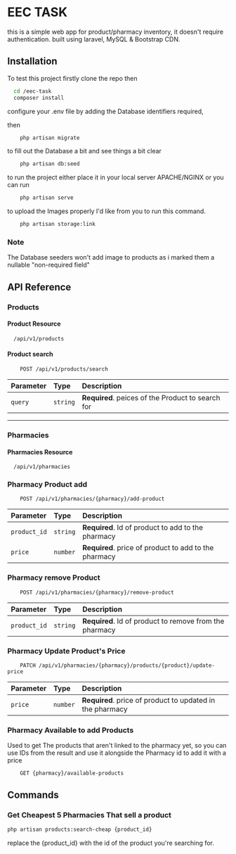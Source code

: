 
# EEC TASK
this is a simple web app for product/pharmacy inventory, it doesn't require authentication. built using laravel, MySQL & Bootstrap CDN.



## Installation

To test this project firstly clone the repo then

```bash
  cd /eec-task
  composer install
```
configure your .env file by adding the Database identifiers required,

then 

```bash
    php artisan migrate
```

to fill out the Database a bit and see things a bit clear

```bash
    php artisan db:seed
```

to run the project either place it in your local server APACHE/NGINX or you can run 

``` bash
    php artisan serve
```
to upload the Images properly I'd like from you to run this command.

``` bash
    php artisan storage:link
```

### Note 
The Database seeders won't add image to products as i marked them a nullable "non-required field" 




## API Reference
### Products
#### Product Resource

```http
  /api/v1/products
```

#### Product search

```http
    POST /api/v1/products/search
```
| Parameter     | Type          | Description                       |
| :--------     | :-------      | :-------------------------------- |
| `query`       | `string`      | **Required**. peices of the Product to search for |

----------------
### Pharmacies
#### Pharmacies Resource

```http
  /api/v1/pharmacies
```

### Pharmacy Product add

```http
    POST /api/v1/pharmacies/{pharmacy}/add-product
```

| Parameter | Type     | Description                       |
| :-------- | :------- | :-------------------------------- |
| `product_id`      | `string` | **Required**. Id of product to add to the pharmacy |
| `price`      | `number` | **Required**. price of product to add to the pharmacy |

### Pharmacy remove Product

```http
    POST /api/v1/pharmacies/{pharmacy}/remove-product
```

| Parameter | Type     | Description                       |
| :-------- | :------- | :-------------------------------- |
| `product_id`      | `string` | **Required**. Id of product to remove from the pharmacy |


### Pharmacy Update Product's Price
```http
    PATCH /api/v1/pharmacies/{pharmacy}/products/{product}/update-price
```

| Parameter | Type     | Description                       |
| :-------- | :------- | :-------------------------------- |
| `price`      | `number` | **Required**. price of product to updated in the pharmacy |



### Pharmacy Available to add Products
Used to get The products that aren't linked to the pharmacy yet, so you can use IDs from the result and use it alongside the Pharmacy id to add it with a price

```http
    GET {pharmacy}/available-products
```



## Commands

### Get Cheapest 5 Pharmacies That sell a product
```bash
php artisan products:search-cheap {product_id}
```

replace the {product_id} with the id of the product you're searching for.

